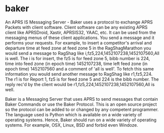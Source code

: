 # baker

  An APRS IS Messaging Server - 
  Baker uses a protocol to exchange APRS Packets with client software. Client software can be any existing APRS client like APRSDroid, Xastir, APRSIS32, YAAC, etc. It can be used from the messaging menus of these client applications. You send a message and it performs your requests. For example, to insert a competitor's arrival and departure time at feed zone at feed zone 5 in the RagShagMarathon you would send a message to RagShag like i,fz5,224,1452107238,1452107560,All is well. The i is for insert, the fz5 is for feed zone 5, bibb number is 224, time into feed zone (in epoch time) 1452107238, time left feed zone (in epoch time) 1452107560 and a comment of 'all is well'. To fetch this same information you would send another message to RagShag like r1,fz5,224. The r1 is for Report 1, fz5 is for feed zone 5 and 224 is the bibb number. The reply rec'd by the client would be r1,fz5,224,1452107238,1452107560,All is well.
  
Baker is a Messaging Server that uses APRS to send messages that contain Baker Commands or use the Baker Protocol. This is an open source project so the protocol can be added to or changed by any competent programmer. The language used is Python which is available on a wide variety of operating systems. Hence, Baker should run on a wide variety of operating systems. For example, OSX, Linux, BSD and forbid even Windoze.


